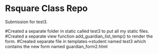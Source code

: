 # Rsquare Class Repo
Submission for test3.

#Created a separate folder in static called test3 to put all my static files.
#Created a separate view function add_guardian_list_temp() to render the form.
#Created separate file in templates->student named test3 which contains the new form named guardian_form2.html
 
